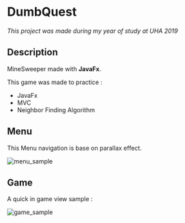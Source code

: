 # DumbQuest

*This project was made during my year of study at UHA 2019*

## Description

MineSweeper made with **JavaFx**.

This game was made to practice :
* JavaFx
* MVC
* Neighbor Finding Algorithm

## Menu
This Menu navigation is base on parallax effect.

![menu_sample](documentation/menu.gif)

## Game
A quick in game view sample :

![game_sample](documentation/game.gif)